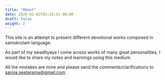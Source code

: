 ```yaml
---
title: "About"
date: 2020-01-02T05:25:51-08:00
draft: false
weight: 2
---
```


This site is an attempt to present different devotional works composed in samskrutam language.

As part of my swadhyaya I come across works of many great personalities. I would like to share my notes and learnings using this medium. 

All the mistakes are mine and please send the comments/clarifications to saroja.seetarama@gmail.com
